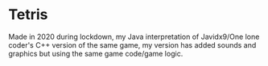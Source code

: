 # Tetris

Made in 2020 during lockdown, my Java interpretation of Javidx9/One lone coder's C++ version of the same game, my version has added sounds and graphics but using the same game code/game logic.
